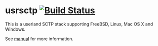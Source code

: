 # usrsctp [![Build Status](https://travis-ci.org/weinrank/usrsctp.svg?branch=skunkworks)](https://travis-ci.org/weinrank/usrsctp)

This is a userland SCTP stack supporting FreeBSD, Linux, Mac OS X and Windows.

See [manual](Manual.md) for more information.


